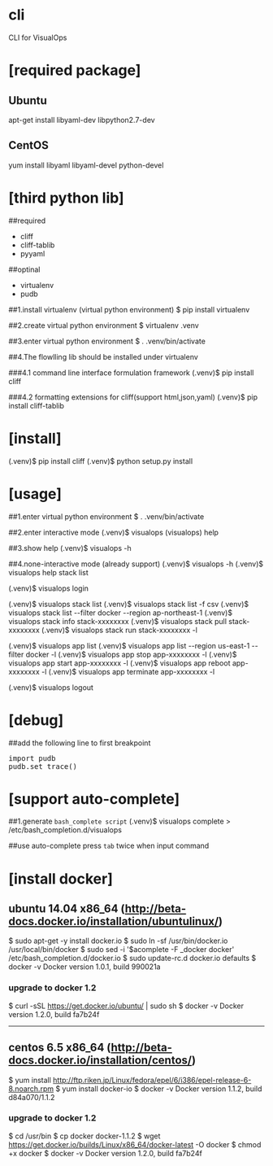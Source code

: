 cli
===
CLI for VisualOps


[required package]
=====================================================
## Ubuntu
apt-get install libyaml-dev libpython2.7-dev

## CentOS
yum install libyaml libyaml-devel python-devel


[third python lib]
=====================================================

##required
* cliff
* cliff-tablib
* pyyaml

##optinal
* virtualenv
* pudb


##1.install virtualenv (virtual python environment)
$ pip install virtualenv

##2.create virtual python environment
$ virtualenv .venv

##3.enter virtual python environment
$ . .venv/bin/activate


##4.The flowlling lib should be installed under virtualenv

###4.1 command line interface formulation framework
(.venv)$ pip install cliff

###4.2 formatting extensions for cliff(support html,json,yaml)
(.venv)$ pip install cliff-tablib



[install]
=====================================================
(.venv)$ pip install cliff
(.venv)$ python setup.py install


[usage]
=====================================================

##1.enter virtual python environment
$ . .venv/bin/activate

##2.enter interactive mode
(.venv)$ visualops
(visualops) help

##3.show help
(.venv)$ visualops -h

##4.none-interactive mode (already support)
(.venv)$ visualops -h
(.venv)$ visualops help stack list

(.venv)$ visualops login

(.venv)$ visualops stack list
(.venv)$ visualops stack list -f csv
(.venv)$ visualops stack list --filter docker --region ap-northeast-1
(.venv)$ visualops stack info stack-xxxxxxxx
(.venv)$ visualops stack pull stack-xxxxxxxx
(.venv)$ visualops stack run stack-xxxxxxxx -l

(.venv)$ visualops app list
(.venv)$ visualops app list --region us-east-1 --filter docker  -l
(.venv)$ visualops app stop app-xxxxxxxx -l
(.venv)$ visualops app start app-xxxxxxxx -l
(.venv)$ visualops app reboot app-xxxxxxxx -l
(.venv)$ visualops app terminate app-xxxxxxxx -l

(.venv)$ visualops logout



[debug]
=====================================================

##add the following line to first breakpoint
<pre>
import pudb
pudb.set_trace()
</pre>


[support auto-complete]
=====================================================

##1.generate `bash_complete script`
(.venv)$ visualops complete > /etc/bash_completion.d/visualops

##use auto-complete
press `tab` twice when input command



[install docker]
=====================================================
## ubuntu 14.04 x86_64 (http://beta-docs.docker.io/installation/ubuntulinux/)
$ sudo apt-get -y install docker.io
$ sudo ln -sf /usr/bin/docker.io /usr/local/bin/docker
$ sudo sed -i '$acomplete -F _docker docker' /etc/bash_completion.d/docker.io
$ sudo update-rc.d docker.io defaults
$ docker -v
Docker version 1.0.1, build 990021a

### upgrade to docker 1.2
$ curl -sSL https://get.docker.io/ubuntu/ | sudo sh
$ docker -v
Docker version 1.2.0, build fa7b24f

-----------------------------------------------------

## centos 6.5 x86_64 (http://beta-docs.docker.io/installation/centos/)
$ yum install http://ftp.riken.jp/Linux/fedora/epel/6/i386/epel-release-6-8.noarch.rpm
$ yum install docker-io
$ docker -v
Docker version 1.1.2, build d84a070/1.1.2

### upgrade to docker 1.2
$ cd /usr/bin
$ cp docker docker-1.1.2
$ wget https://get.docker.io/builds/Linux/x86_64/docker-latest -O docker
$ chmod +x docker
$ docker -v
Docker version 1.2.0, build fa7b24f
